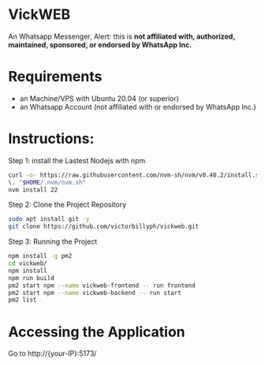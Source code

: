 # VickWEB
An Whatsapp Messenger, Alert: this is **not affiliated with, authorized, maintained, sponsored, or endorsed by WhatsApp Inc.**

# Requirements
- an Machine/VPS with Ubuntu 20.04 (or superior)
- an Whatsapp Account (not affiliated with or endorsed by WhatsApp Inc.)

# Instructions:
Step 1:
install the Lastest Nodejs with npm
```bash
curl -o- https://raw.githubusercontent.com/nvm-sh/nvm/v0.40.2/install.sh | bash
\. "$HOME/.nvm/nvm.sh"
nvm install 22
```
Step 2:
Clone the Project Repository
```bash
sudo apt install git -y
git clone https://github.com/victorbillyph/vickweb.git
```
Step 3:
Running the Project
```bash
npm install -g pm2
cd vickweb/
npm install
npm run build
pm2 start npm --name vickweb-frontend -- run frontend
pm2 start npm --name vickweb-backend -- run start
pm2 list
```

# Accessing the Application
Go to http://{your-IP}:5173/
